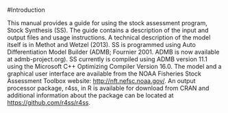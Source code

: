 #Introduction

This manual provides a guide for using the stock assessment program, Stock Synthesis (SS).  The guide contains a description of the input and output files and usage instructions. A technical description of the model itself is in Methot and Wetzel (2013).  SS is programmed using Auto Differentiation Model Builder (ADMB; Fournier 2001.  ADMB is now available at admb-project.org).  SS currently is compiled using ADMB version 11.1 using the Microsoft C++ Optimizing Compiler Version 16.0.  The model and a graphical user interface are available from the NOAA Fisheries Stock Assessment Toolbox website:  http://nft.nefsc.noaa.gov/.  An output processor package, r4ss, in R is available for download from CRAN and additional information about the package can be located at https://github.com/r4ss/r4ss.  
